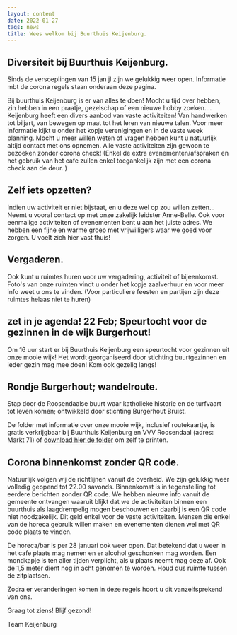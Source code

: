 ```yaml
---
layout: content
date: 2022-01-27
tags: news
title: Wees welkom bij Buurthuis Keijenburg.
---
```

## Diversiteit bij Buurthuis Keijenburg.

Sinds de versoeplingen van 15 jan jl zijn we gelukkig weer open.
Informatie mbt de corona regels staan onderaan deze pagina.

Bij buurthuis Keijenburg is er van alles te doen!
Mocht u tijd over hebben, zin hebben in een praatje, gezelschap of een nieuwe hobby zoeken....
Keijenburg heeft een divers aanbod van vaste activiteiten! Van handwerken tot biljart, van bewegen op maat tot het leren van nieuwe talen.
Voor meer informatie kijkt u onder het kopje verenigingen en in de vaste week planning.
Mocht u meer willen weten of vragen hebben kunt u natuurlijk altijd contact met ons opnemen.
Alle vaste activiteiten zijn gewoon te bezoeken zonder corona check!
(Enkel de extra evenementen/afspraken en het gebruik van het cafe zullen enkel toegankelijk zijn met een corona check aan de deur. )

## Zelf iets opzetten?
Indien uw activiteit er niet bijstaat, en u deze wel op zou willen zetten... 
Neemt u vooral contact op met onze zakelijk leidster Anne-Belle.
Ook voor eenmalige activiteiten of evenementen bent u aan het juiste adres.
We hebben een fijne en warme groep met vrijwilligers waar we goed voor zorgen. U voelt zich hier vast thuis!

## Vergaderen.
Ook kunt u ruimtes huren voor uw vergadering, activiteit of bijeenkomst.
Foto's van onze ruimten vindt u onder het kopje zaalverhuur en voor meer info weet u ons te vinden.
(Voor particuliere feesten en partijen zijn deze ruimtes helaas niet te huren)

## zet in je agenda! 22 Feb; Speurtocht voor de gezinnen in de wijk Burgerhout!
Om 16 uur start er bij Buurthuis Keijenburg een speurtocht voor gezinnen uit onze mooie wijk!
Het wordt georganiseerd door stichting buurtgezinnen en ieder gezin mag mee doen! 
Kom ook gezelig langs!

## Rondje Burgerhout; wandelroute.
Stap door de Roosendaalse buurt waar katholieke historie en de turfvaart tot leven komen; 
ontwikkeld door stichting Burgerhout Bruist.

De folder met informatie over onze mooie wijk, inclusief routekaartje, is gratis verkrijgbaar 
bij Buurthuis Keijenburg en VVV Roosendaal (adres: Markt 71) of [download hier de folder](/lib/files/rondje-burgerhout.pdf) om zelf te printen.

## Corona binnenkomst zonder QR code.
Natuurlijk volgen wij de richtlijnen vanuit de overheid. 
We zijn gelukkig weer volledig geopend tot 22.00 savonds. Binnenkomst is in tegenstelling tot eerdere berichten zonder QR code.
We hebben nieuwe info vanuit de gemeente ontvangen waaruit blijkt dat we de activiteiten binnen een buurthuis als laagdrempelig mogen beschouwen en daarbij is een QR code niet noodzakelijk. Dit geld enkel voor de vaste activiteiten. Mensen die enkel van de horeca gebruik willen maken en evenementen dienen wel met QR code plaats te vinden.

De horeca/bar is per 28 januari ook weer open. Dat betekend dat u weer in het cafe plaats mag nemen en er alcohol geschonken mag worden.
Een mondkapje is ten aller tijden verplicht, als u plaats neemt mag deze af. 
Ook de 1,5 meter dient nog in acht genomen te worden. Houd dus ruimte tussen de zitplaatsen.

Zodra er veranderingen komen in deze regels hoort u dit vanzelfsprekend van ons.


Graag tot ziens!
Blijf gezond!

Team Keijenburg
